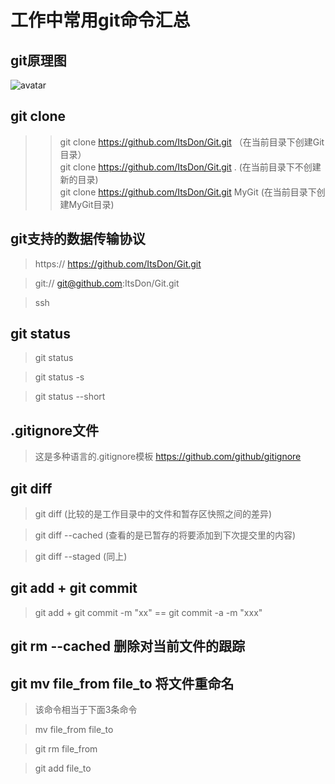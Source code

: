 # 工作中常用git命令汇总


## git原理图
![avatar](https://cdn.liaoxuefeng.com/cdn/files/attachments/001384907702917346729e9afbf4127b6dfbae9207af016000/0)

## git clone
>> git clone https://github.com/ItsDon/Git.git （在当前目录下创建Git目录）    
>> git clone  https://github.com/ItsDon/Git.git . (在当前目录下不创建新的目录)    
>> git clone https://github.com/ItsDon/Git.git  MyGit (在当前目录下创建MyGit目录)   
                   
## git支持的数据传输协议  
> https://   https://github.com/ItsDon/Git.git

>git://   git@github.com:ItsDon/Git.git

>ssh   


## git status
> git status

> git status -s

> git status --short 

## .gitignore文件 
>   这是多种语言的.gitignore模板  https://github.com/github/gitignore  
                                                                
                                                                
## git diff   
> git diff  (比较的是工作目录中的文件和暂存区快照之间的差异)

> git diff --cached (查看的是已暂存的将要添加到下次提交里的内容)

> git diff --staged (同上)


## git add + git commit
>  git add     +     git commit -m "xx"     ==       git commit -a  -m "xxx"

## git rm --cached  删除对当前文件的跟踪

## git mv file_from file_to  将文件重命名
>  该命令相当于下面3条命令

> mv file_from file_to

> git rm file_from

> git add file_to

                 